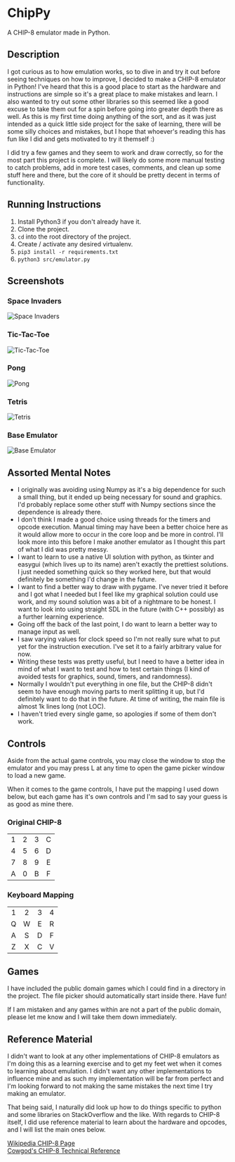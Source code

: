 # ChipPy
A CHIP-8 emulator made in Python.

## Description
I got curious as to how emulation works, so to dive in and try it out before seeing techniques on how to improve, I decided to make a CHIP-8 emulator in Python!  I've heard that this is a good place to start as the hardware and instructions are simple so it's a great place to make mistakes and learn.  I also wanted to try out some other libraries so this seemed like a good excuse to take them out for a spin before going into greater depth there as well.  As this is my first time doing anything of the sort, and as it was just intended as a quick little side project for the sake of learning, there will be some silly choices and mistakes, but I hope that whoever's reading this has fun like I did and gets motivated to try it themself :)

I did try a few games and they seem to work and draw correctly, so for the most part this project is complete.  I will likely do some more manual testing to catch problems, add in more test cases, comments, and clean up some stuff here and there, but the core of it should be pretty decent in terms of functionality.

## Running Instructions
1. Install Python3 if you don't already have it.
2. Clone the project.
3. `cd` into the root directory of the project.
4. Create / activate any desired virtualenv.
5. `pip3 install -r requirements.txt`
6. `python3 src/emulator.py`

## Screenshots
### Space Invaders
![Space Invaders](screenshots/space_invaders.png "Space Invaders")

### Tic-Tac-Toe
![Tic-Tac-Toe](screenshots/tic_tac_toe.png "Tic-Tac-Toe")

### Pong
![Pong](screenshots/pong.png "Pong")

### Tetris
![Tetris](screenshots/tetris.png "Tetris")

### Base Emulator
![Base Emulator](screenshots/base.png "Base Emulator")

## Assorted Mental Notes
- I originally was avoiding using Numpy as it's a big dependence for such a small thing, but it ended up being necessary for sound and graphics.  I'd probably replace some other stuff with Numpy sections since the dependence is already there.
- I don't think I made a good choice using threads for the timers and opcode execution.  Manual timing may have been a better choice here as it would allow more to occur in the core loop and be more in control.  I'll look more into this before I make another emulator as I thought this part of what I did was pretty messy.
- I want to learn to use a native UI solution with python, as tkinter and easygui (which lives up to its name) aren't exactly the prettiest solutions.  I just needed something quick so they worked here, but that would definitely be something I'd change in the future.
- I want to find a better way to draw with pygame.  I've never tried it before and I got what I needed but I feel like my graphical solution could use work, and my sound solution was a bit of a nightmare to be honest.  I want to look into using straight SDL in the future (with C++ possibly) as a further learning experience.
- Going off the back of the last point, I do want to learn a better way to manage input as well.
- I saw varying values for clock speed so I'm not really sure what to put yet for the instruction execution.  I've set it to a fairly arbitrary value for now.
- Writing these tests was pretty useful, but I need to have a better idea in mind of what I want to test and how to test certain things (I kind of avoided tests for graphics, sound, timers, and randomness).
- Normally I wouldn't put everything in one file, but the CHIP-8 didn't seem to have enough moving parts to merit splitting it up, but I'd definitely want to do that in the future.  At time of writing, the main file is almost 1k lines long (not LOC).
- I haven't tried every single game, so apologies if some of them don't work.

## Controls
Aside from the actual game controls, you may close the window to stop the emulator and you may press L at any time to open the game picker window to load a new game.

When it comes to the game controls, I have put the mapping I used down below, but each game has it's own controls and I'm sad to say your guess is as good as mine there.

### Original CHIP-8
|     |     |     |     |
|:---:|:---:|:---:|:---:|
|  1  |  2  |  3  |  C  |
|  4  |  5  |  6  |  D  |
|  7  |  8  |  9  |  E  |
|  A  |  0  |  B  |  F  |

### Keyboard Mapping
|     |     |     |     |
|:---:|:---:|:---:|:---:|
|  1  |  2  |  3  |  4  |
|  Q  |  W  |  E  |  R  |
|  A  |  S  |  D  |  F  |
|  Z  |  X  |  C  |  V  |

## Games
I have included the public domain games which I could find in a directory in the project.  The file picker should automatically start inside there.  Have fun!

If I am mistaken and any games within are not a part of the public domain, please let me know and I will take them down immediately.

## Reference Material
I didn't want to look at any other implementations of CHIP-8 emulators as I'm doing this as a learning exercise and to get my feet wet when it comes to learning about emulation.  I didn't want any other implementations to influence mine and as such my implementation will be far from perfect and I'm looking forward to not making the same mistakes the next time I try making an emulator.

That being said, I naturally did look up how to do things specific to python and some libraries on StackOverflow and the like.
With regards to CHIP-8 itself, I did use reference material to learn about the hardware and opcodes, and I will list the main ones below.

[Wikipedia CHIP-8 Page](https://en.wikipedia.org/wiki/CHIP-8)  
[Cowgod's CHIP-8 Technical Reference](http://devernay.free.fr/hacks/chip8/C8TECH10.HTM)
